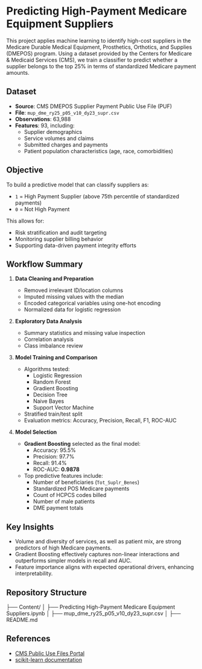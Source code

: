 # Predicting High-Payment Medicare Equipment Suppliers

This project applies machine learning to identify high-cost suppliers in the Medicare Durable Medical Equipment, Prosthetics, Orthotics, and Supplies (DMEPOS) program. Using a dataset provided by the Centers for Medicare & Medicaid Services (CMS), we train a classifier to predict whether a supplier belongs to the top 25% in terms of standardized Medicare payment amounts.

## Dataset

- **Source**: CMS DMEPOS Supplier Payment Public Use File (PUF)
- **File**: `mup_dme_ry25_p05_v10_dy23_supr.csv`
- **Observations**: 63,988
- **Features**: 93, including:
  - Supplier demographics
  - Service volumes and claims
  - Submitted charges and payments
  - Patient population characteristics (age, race, comorbidities)

## Objective

To build a predictive model that can classify suppliers as:
- `1` = High Payment Supplier (above 75th percentile of standardized payments)
- `0` = Not High Payment

This allows for:
- Risk stratification and audit targeting
- Monitoring supplier billing behavior
- Supporting data-driven payment integrity efforts

## Workflow Summary

1. **Data Cleaning and Preparation**
   - Removed irrelevant ID/location columns
   - Imputed missing values with the median
   - Encoded categorical variables using one-hot encoding
   - Normalized data for logistic regression

2. **Exploratory Data Analysis**
   - Summary statistics and missing value inspection
   - Correlation analysis
   - Class imbalance review

3. **Model Training and Comparison**
   - Algorithms tested:
     - Logistic Regression
     - Random Forest
     - Gradient Boosting
     - Decision Tree
     - Naive Bayes
     - Support Vector Machine
   - Stratified train/test split
   - Evaluation metrics: Accuracy, Precision, Recall, F1, ROC-AUC

4. **Model Selection**
   - **Gradient Boosting** selected as the final model:
     - Accuracy: 95.5%
     - Precision: 97.7%
     - Recall: 91.4%
     - ROC-AUC: **0.9878**
   - Top predictive features include:
     - Number of beneficiaries (`Tot_Suplr_Benes`)
     - Standardized POS Medicare payments
     - Count of HCPCS codes billed
     - Number of male patients
     - DME payment totals

## Key Insights

- Volume and diversity of services, as well as patient mix, are strong predictors of high Medicare payments.
- Gradient Boosting effectively captures non-linear interactions and outperforms simpler models in recall and AUC.
- Feature importance aligns with expected operational drivers, enhancing interpretability.

## Repository Structure

├── Content/
│   ├── Predicting High-Payment Medicare Equipment Suppliers.ipynb
│   ├── mup_dme_ry25_p05_v10_dy23_supr.csv
│   ├── README.md

## References

- [CMS Public Use Files Portal](https://data.cms.gov/provider-data/)
- [scikit-learn documentation](https://scikit-learn.org/)



